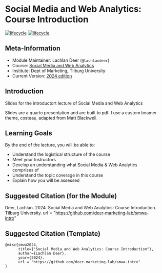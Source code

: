 # Social Media and Web Analytics: Course Introduction

[![lifecycle](https://img.shields.io/badge/lifecycle-experimental-orange.svg)](https://www.tidyverse.org/lifecycle/#experimental)
[![lifecycle](https://img.shields.io/badge/version-2024-red.svg)]()


## Meta-Information

* Module Maintainer: Lachlan Deer (`@lachlandeer`)
* Course: [Social Media and Web Analytics](https://uvt.osiris-student.nl/#/onderwijscatalogus/extern/cursus/?collegejaar=huidig&taal=en&cursuscode=300459-M-6)
* Institute: Dept of Marketing, Tilburg University
* Current Version: [2024 edition](https://tisem-digital-marketing.github.io/2024-smwa)

## Introduction

Slides for the introductort lecture of Social Media and Web Analytics

Slides are a quarto presentation and are built to pdf. I use a custom beamer theme, costeau, adapted from Matt Blackwell.

## Learning Goals

By the end of the lecture, you will be able to:

* Understand the logistical structure of the course
* Meet your Instructors
* Develop an understanding what Social Media & Web Analytics comprises of
* Understand the topic coverage in this course
* Explain how you will be assessed

## Suggested Citation (for the Module)

Deer, Lachlan. 2024. Social Media and Web Analytics: Course Introduction.
Tilburg University.
url = "https://github.com/deer-marketing-lab/smwa-intro"

## Suggested Citation (Template)

```{r, engine='out', eval = FALSE}
@misc{smwa2024,
      title={"Social Media and Web Analytics: Course Introduction"},
      author={Lachlan Deer},
      year={2024},
      url = "https://github.com/deer-marketing-lab/smwa-intro"
}
```
